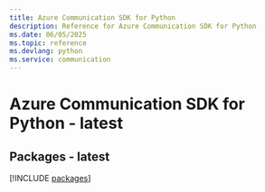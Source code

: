 ```yaml
---
title: Azure Communication SDK for Python
description: Reference for Azure Communication SDK for Python
ms.date: 06/05/2025
ms.topic: reference
ms.devlang: python
ms.service: communication
---
```

# Azure Communication SDK for Python - latest
## Packages - latest
[!INCLUDE [packages](communication-index.md)]